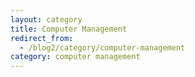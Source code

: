 ```yaml
---
layout: category
title: Computer Management
redirect_from:
  - /blog2/category/computer-management
category: computer management
---
```

